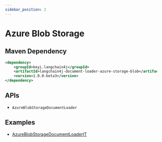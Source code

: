 ```yaml
---
sidebar_position: 2
---
```


# Azure Blob Storage


## Maven Dependency

```xml
<dependency>
    <groupId>keyi.langchain4j</groupId>
    <artifactId>langchain4j-document-loader-azure-storage-blob</artifactId>
    <version>1.0.0-beta3</version>
</dependency>
```


## APIs

- `AzureBlobStorageDocumentLoader`


## Examples

- [AzureBlobStorageDocumentLoaderIT](https://github.com/langchain4j/langchain4j/blob/main/document-loaders/langchain4j-document-loader-azure-storage-blob/src/test/java/dev/langchain4j/data/document/loader/azure/storage/blob/AzureBlobStorageDocumentLoaderIT.java)
